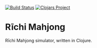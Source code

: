 [![Build Status](https://travis-ci.org/JamesLaverack/riichi.svg?branch=master)](https://travis-ci.org/JamesLaverack/riichi) [![Clojars Project](https://img.shields.io/clojars/v/riichi.svg)](https://clojars.org/riichi)

# Rīchi Mahjong

Rīchi Mahjong simulator, written in Clojure.
